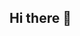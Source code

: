 ## Hi there 👋

<!--
**egoipse-byte/egoipse-byte** is a ✨ _special_ ✨ repository because its `README.md` (this file) appears on your GitHub profile.
# Sobre mí

Soy una estudiante desarrolladora senior con interés en el desarrollo web y el aprendizaje continuo.

## Proyectos destacados

- **Creadora de ebooks:** 


## Tecnologías que utilizo

HTML | CSS | JavaScript | Python | Git | GitHub

## Contacto

- Correo electrónico: lauradev@gmail.com
- LinkedIn: [linkedin.com/in/lauradev](https://linkedin.com/in/lauradev)

Here are some ideas to get you started:

- 🔭 I’m currently working on office
- 🌱 I’m currently learning ...
- 👯 I’m looking to collaborate on ...
- 🤔 I’m looking for help with ...
- 💬 Ask me about ...
- 📫 How to reach me: ...
- 😄 Pronouns: ...
- ⚡ Fun fact: ...
-->

